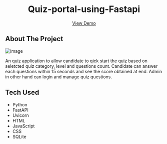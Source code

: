 <div align="center">
<h1> Quiz-portal-using-Fastapi </h1>

<a href="https://quizportal-using-fastapi.herokuapp.com/">View Demo</a>
</div>

## About The Project

![image](https://user-images.githubusercontent.com/83493017/181880135-2d38eea6-3f1d-47d7-964e-a887d03375ea.png)

An quiz application to allow candidate to qick start the quiz based on seletcted quiz category, level and questions count.
Candidate can answer each questions within 15 seconds and see the score obtained at end. Admin in other hand can login and manage quiz questions.

## Tech Used
- Python
- FastAPI
- Uvicorn
- HTML
- JavaScript
- CSS
- SQLite

